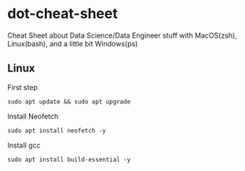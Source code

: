 # dot-cheat-sheet
Cheat Sheet about Data Science/Data Engineer stuff with MacOS(zsh), Linux(bash), and a little bit Windows(ps)

## Linux
First step
```
sudo apt update && sudo apt upgrade
```
Install Neofetch
```
sudo apt install neofetch -y
```
Install gcc
```
sudo apt install build-essential -y
```

